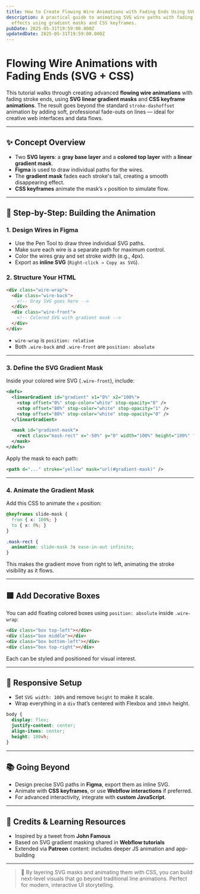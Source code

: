 ```yaml
---
title: How to Create Flowing Wire Animations with Fading Ends Using SVG and CSS
description: A practical guide to animating SVG wire paths with fading stroke
  effects using gradient masks and CSS keyframes.
pubDate: 2025-05-31T19:59:00.000Z
updatedDate: 2025-05-31T19:59:00.000Z
---
```


# Flowing Wire Animations with Fading Ends (SVG + CSS)

This tutorial walks through creating advanced **flowing wire animations** with fading stroke ends, using **SVG linear gradient masks** and **CSS keyframe animations**. The result goes beyond the standard `stroke-dashoffset` animation by adding soft, professional fade-outs on lines — ideal for creative web interfaces and data flows.

---

## ✨ Concept Overview

- Two **SVG layers**: a **gray base layer** and a **colored top layer** with a **linear gradient mask**.
- **Figma** is used to draw individual paths for the wires.
- The **gradient mask** fades each stroke's tail, creating a smooth disappearing effect.
- **CSS keyframes** animate the mask’s `x` position to simulate flow.

---

## 🎨 Step-by-Step: Building the Animation

### 1. Design Wires in Figma

- Use the Pen Tool to draw three individual SVG paths.
- Make sure each wire is a separate path for maximum control.
- Color the wires gray and set stroke width (e.g., 4px).
- Export as **inline SVG** (`Right-click → Copy as SVG`).

### 2. Structure Your HTML

```html
<div class="wire-wrap">
  <div class="wire-back">
    <!-- Gray SVG goes here -->
  </div>
  <div class="wire-front">
    <!-- Colored SVG with gradient mask -->
  </div>
</div>
```

- `wire-wrap` is `position: relative`
- Both `.wire-back` and `.wire-front` are `position: absolute`

---

### 3. Define the SVG Gradient Mask

Inside your colored wire SVG (`.wire-front`), include:

```svg
<defs>
  <linearGradient id="gradient" x1="0%" x2="100%">
    <stop offset="0%" stop-color="white" stop-opacity="0" />
    <stop offset="80%" stop-color="white" stop-opacity="1" />
    <stop offset="80%" stop-color="white" stop-opacity="0" />
  </linearGradient>

  <mask id="gradient-mask">
    <rect class="mask-rect" x="-50%" y="0" width="100%" height="100%" fill="url(#gradient)" />
  </mask>
</defs>
```

Apply the mask to each path:

```svg
<path d="..." stroke="yellow" mask="url(#gradient-mask)" />
```

---

### 4. Animate the Gradient Mask

Add this CSS to animate the `x` position:

```css
@keyframes slide-mask {
  from { x: 100%; }
  to { x: 0%; }
}

.mask-rect {
  animation: slide-mask 3s ease-in-out infinite;
}
```

This makes the gradient move from right to left, animating the stroke visibility as it flows.

---

## 🟥 Add Decorative Boxes

You can add floating colored boxes using `position: absolute` inside `.wire-wrap`:

```html
<div class="box top-left"></div>
<div class="box middle"></div>
<div class="box bottom-left"></div>
<div class="box top-right"></div>
```

Each can be styled and positioned for visual interest.

---

## 🧩 Responsive Setup

- Set `SVG width: 100%` and remove `height` to make it scale.
- Wrap everything in a `div` that’s centered with Flexbox and `100vh` height.

```css
body {
  display: flex;
  justify-content: center;
  align-items: center;
  height: 100vh;
}
```

---

## 📚 Going Beyond

- Design precise SVG paths in **Figma**, export them as inline SVG.
- Animate with **CSS keyframes**, or use **Webflow interactions** if preferred.
- For advanced interactivity, integrate with **custom JavaScript**.

---

## 🙌 Credits & Learning Resources

- Inspired by a tweet from **John Famous**
- Based on SVG gradient masking shared in **Webflow tutorials**
- Extended via **Patreon** content: includes deeper JS animation and app-building

---

> 🎨 By layering SVG masks and animating them with CSS, you can build next-level visuals that go beyond traditional line animations. Perfect for modern, interactive UI storytelling.
